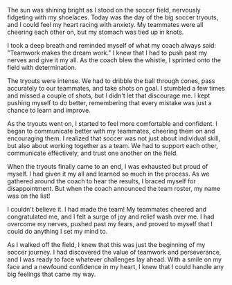 The sun was shining bright as I stood on the soccer field, nervously fidgeting with my shoelaces. Today was the day of the big soccer tryouts, and I could feel my heart racing with anxiety. My teammates were all cheering each other on, but my stomach was tied up in knots.

I took a deep breath and reminded myself of what my coach always said: "Teamwork makes the dream work." I knew that I had to push past my nerves and give it my all. As the coach blew the whistle, I sprinted onto the field with determination.

The tryouts were intense. We had to dribble the ball through cones, pass accurately to our teammates, and take shots on goal. I stumbled a few times and missed a couple of shots, but I didn't let that discourage me. I kept pushing myself to do better, remembering that every mistake was just a chance to learn and improve.

As the tryouts went on, I started to feel more comfortable and confident. I began to communicate better with my teammates, cheering them on and encouraging them. I realized that soccer was not just about individual skill, but also about working together as a team. We had to support each other, communicate effectively, and trust one another on the field.

When the tryouts finally came to an end, I was exhausted but proud of myself. I had given it my all and learned so much in the process. As we gathered around the coach to hear the results, I braced myself for disappointment. But when the coach announced the team roster, my name was on the list!

I couldn't believe it. I had made the team! My teammates cheered and congratulated me, and I felt a surge of joy and relief wash over me. I had overcome my nerves, pushed past my fears, and proved to myself that I could do anything I set my mind to.

As I walked off the field, I knew that this was just the beginning of my soccer journey. I had discovered the value of teamwork and perseverance, and I was ready to face whatever challenges lay ahead. With a smile on my face and a newfound confidence in my heart, I knew that I could handle any big feelings that came my way.
